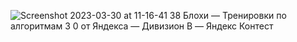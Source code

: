 ![Screenshot 2023-03-30 at 11-16-41 38  Блохи — Тренировки по алгоритмам 3 0 от Яндекса — Дивизион B — Яндекс Контест](https://user-images.githubusercontent.com/88425424/228773928-c08bd5ec-c9ef-4cdf-b5ee-595d3ecfff2a.png)

